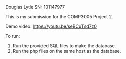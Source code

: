 Douglas Lytle
SN: 101147977

This is my submission for the COMP3005 Project 2.

Demo video: https://youtu.be/seBCuTsd7z0

To run:

1. Run the provided SQL files to make the database.
2. Run the php files on the same host as the database.
